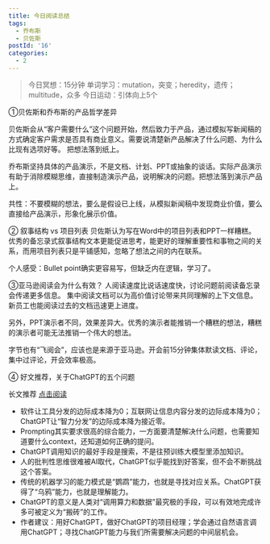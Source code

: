 ```yaml
---
title: 今日阅读总结
tags:
  - 乔布斯
  - 贝佐斯
postId: '16'
categories:
  - 2
---
```


> 今日冥想：15分钟
> 单词学习：mutation，突变；heredity，遗传；multitude，众多
> 今日运动：引体向上5个


①贝佐斯和乔布斯的产品哲学差异

贝佐斯会从“客户需要什么”这个问题开始，然后致力于产品，通过模拟写新闻稿的方式确定客户需求是否具有商业意义。需要说清楚新产品解决了什么问题、为什么比现有选项好等。 把想法落到纸上。

乔布斯坚持具体的产品演示，不是文档、计划、PPT或抽象的谈话。实际产品演示有助于消除模糊思维，直接制造演示产品，说明解决的问题。把想法落到演示产品上。

共性：不要模糊的想法，要么是假设已上线，从模拟新闻稿中发现商业价值，要么直接给产品演示，形象化展示价值。

② 叙事结构 vs 项目列表
贝佐斯认为写在Word中的项目列表和PPT一样糟糕。
优秀的备忘录式叙事结构文本更能促进思考，能更好的理解重要性和事物之间的关系，而用项目列表只是平铺感知，忽略了想法之间的内在联系。

个人感受：Bullet point确实更容易写，但缺乏内在逻辑，学习了。

③亚马逊阅读会为什么有效？
人阅读速度比说话速度快，讨论问题前阅读备忘录会传递更多信息。
集中阅读文档可以为高价值讨论带来共同理解的上下文信息。
新员工也能阅读过去的文档迅速更上进度。

另外，PPT演示者不同，效果差异大。优秀的演示者能推销一个糟糕的想法，糟糕的演示者可能无法推销一个伟大的想法。

字节也有“飞阅会”，应该也是来源于亚马逊。开会前15分钟集体默读文档、评论，集中过评论，开会效率极高。

④ 好文推荐，关于ChatGPT的五个问题

长文推荐 [点击阅读](https://doc.weixin.qq.com/doc/w3_AH8AdAacAAYNv8YT1g1TTuOjIAiXN?scode=AJEAIQdfAAoiGc2Z5NAH8AdAacAAY&force_open_in_wx=1)

- 软件让工具分发的边际成本降为0；互联网让信息内容分发的边际成本降为0；ChatGPT让“智力分发”的边际成本降为接近零。
- Prompting其实要求很高的综合能力，一方面要清楚解决什么问题，也需要知道要什么context，还知道如何正确的提问。
- ChatGPT调用知识的最好手段是搜索，不是往预训练大模型里添加知识。
- 人的批判性思维很难被AI取代，ChatGPT似乎能找到好答案，但不会不断挑战这个答案。
- 传统的机器学习的能力模式是“鹦鹉”能力，也就是寻找对应关系。ChatGPT获得了“乌鸦”能力，也就是理解能力。
- ChatGPT的意义是人类对“调用算力和数据”最究极的手段，可以有效地完成许多可被定义为“搬砖”的工作。
- 作者建议：用好ChatGPT，做好ChatGPT的项目经理；学会通过自然语言调用ChatGPT；寻找ChatGPT能力与我们所需要解决问题的中间层机会。


